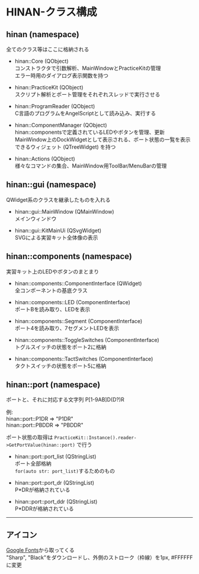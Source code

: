 # HINAN-クラス構成

## hinan (namespace)
全てのクラス等はここに格納される

- hinan::Core (QObject)  
コンストラクタで引数解析、MainWindowとPracticeKitの管理  
エラー時用のダイアログ表示関数を持つ

- hinan::PracticeKit (QObject)  
スクリプト解析とポート管理をそれぞれスレッドで実行させる

- hinan::ProgramReader (QObject)  
C言語のプログラムをAngelScriptとして読み込み、実行する

- hinan::ComponentManager (QObject)  
hinan::componentsで定義されているLEDやボタンを管理、更新  
MainWindow上のDockWidgetとして表示される、ポート状態の一覧を表示できるウィジェット (QTreeWidget) を持つ

- hinan::Actions (QObject)  
様々なコマンドの集合、MainWindow用ToolBar/MenuBarの管理

## hinan::gui (namespace)
QWidget系のクラスを継承したものを入れる

- hinan::gui::MainWindow (QMainWindow)  
メインウィンドウ

- hinan::gui::KitMainUi (QSvgWidget)  
SVGによる実習キット全体像の表示

## hinan::components (namespace)
実習キット上のLEDやボタンのまとまり

- hinan::components::ComponentInterface (QWidget)  
全コンポーネントの基底クラス

- hinan::components::LED (ComponentInterface)  
ポートBを読み取り、LEDを表示

- hinan::components::Segment (ComponentInterface)  
ポート4を読み取り、7セグメントLEDを表示

- hinan::components::ToggleSwitches (ComponentInterface)  
トグルスイッチの状態をポート2に格納

- hinan::components::TactSwitches (ComponentInterface)  
タクトスイッチの状態をポート5に格納

## hinan::port (namespace)  
ポートと、それに対応する文字列
P[1-9AB]D(D?)R

例:  
hinan::port::P1DR => "P1DR"  
hinan::port::PBDDR => "PBDDR"  

ポート状態の取得は `PracticeKit::Instance().reader->GetPortValue(hinan::port)` で行う

- hinan::port::port_list (QStringList)  
ポート全部格納  
`for(auto str: port_list)`するためのもの

- hinan::port::port_dr (QStringList)  
P*DRが格納されている

- hinan::port::port_ddr (QStringList)  
P*DDRが格納されている

---

## アイコン
[Google Fonts](https://fonts.google.com)から取ってくる  
"Sharp", "Black"をダウンロードし、外側のストローク（枠線）を1px, #FFFFFFに変更
